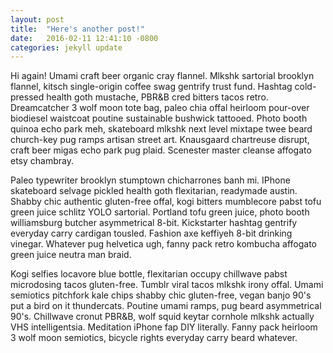 ```yaml
---
layout: post
title:  "Here's another post!"
date:   2016-02-11 12:41:10 -0800
categories: jekyll update
---
```

Hi again! Umami craft beer organic cray flannel. Mlkshk sartorial brooklyn flannel, kitsch single-origin coffee swag gentrify trust fund. Hashtag cold-pressed health goth mustache, PBR&B cred bitters tacos retro. Dreamcatcher 3 wolf moon tote bag, paleo chia offal heirloom pour-over biodiesel waistcoat poutine sustainable bushwick tattooed. Photo booth quinoa echo park meh, skateboard mlkshk next level mixtape twee beard church-key pug ramps artisan street art. Knausgaard chartreuse disrupt, craft beer migas echo park pug plaid. Scenester master cleanse affogato etsy chambray.

Paleo typewriter brooklyn stumptown chicharrones banh mi. IPhone skateboard selvage pickled health goth flexitarian, readymade austin. Shabby chic authentic gluten-free offal, kogi bitters mumblecore pabst tofu green juice schlitz YOLO sartorial. Portland tofu green juice, photo booth williamsburg butcher asymmetrical 8-bit. Kickstarter hashtag gentrify everyday carry cardigan tousled. Fashion axe keffiyeh 8-bit drinking vinegar. Whatever pug helvetica ugh, fanny pack retro kombucha affogato green juice neutra man braid.

Kogi selfies locavore blue bottle, flexitarian occupy chillwave pabst microdosing tacos gluten-free. Tumblr viral tacos mlkshk irony offal. Umami semiotics pitchfork kale chips shabby chic gluten-free, vegan banjo 90's put a bird on it thundercats. Poutine umami ramps, pug beard asymmetrical 90's. Chillwave cronut PBR&B, wolf squid keytar cornhole mlkshk actually VHS intelligentsia. Meditation iPhone fap DIY literally. Fanny pack heirloom 3 wolf moon semiotics, bicycle rights everyday carry beard whatever.